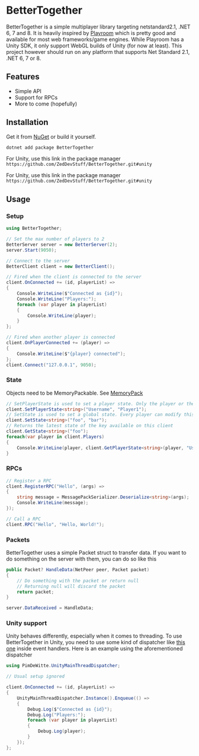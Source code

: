 # BetterTogether

BetterTogether is a simple multiplayer library targeting netstandard2.1, .NET 6, 7 and 8. It is heavily inspired by [Playroom](https://joinplayroom.com/) which is pretty good and available for most web frameworks/game engines. While Playroom has a Unity SDK, it only support WebGL builds of Unity (for now at least). This project however should run on any platform that supports Net Standard 2.1, .NET 6, 7 or 8.

## Features

- Simple API
- Support for RPCs
- More to come (hopefully)

## Installation

Get it from [NuGet](https://www.nuget.org/packages/BetterTogether/) or build it yourself.

```bash
dotnet add package BetterTogether
```
For Unity, use this link in the package manager `https://github.com/ZedDevStuff/BetterTogether.git#unity`

For Unity, use this link in the package manager `https://github.com/ZedDevStuff/BetterTogether.git#unity`

## Usage

### Setup

```csharp
using BetterTogether;

// Set the max number of players to 2
BetterServer server = new BetterServer(2);
server.Start(9050);

// Connect to the server
BetterClient client = new BetterClient();

// Fired when the client is connected to the server
client.OnConnected += (id, playerList) =>
{
    Console.WriteLine($"Connected as {id}");
    Console.WriteLine("Players:");
    foreach (var player in playerList)
    {
        Console.WriteLine(player);
    }
};

// Fired when another player is connected
client.OnPlayerConnected += (player) =>
{
    Console.WriteLine($"{player} connected");
};
client.Connect("127.0.0.1", 9050);
```

### State

Objects need to be MemoryPackable. See [MemoryPack](https://github.com/Cysharp/MemoryPack?tab=readme-ov-file#built-in-supported-types)

```csharp
// SetPlayerState is used to set a player state. Only the player or the server can modify this state
client.SetPlayerState<string>("Username", "Player1");
// SetState is used to set a global state. Every player can modify this state
client.SetState<string>("foo", "bar");
// Returns the latest state of the key available on this client
client.GetState<string>("foo");
foreach(var player in client.Players)
{
    Console.WriteLine(player, client.GetPlayerState<string>(player, "Username"));
}
```

### RPCs

```csharp
// Register a RPC
client.RegisterRPC("Hello", (args) =>
{
    string message = MessagePackSerializer.Deserialize<string>(args);
    Console.WriteLine(message);
});

// Call a RPC
client.RPC("Hello", "Hello, World!");
```

### Packets

BetterTogether uses a simple Packet struct to transfer data. If you want to do something on the server with them, you can do so like this

```csharp
public Packet? HandleData(NetPeer peer, Packet packet)
{
    // Do something with the packet or return null
    // Returning null will discard the packet
    return packet;
}

server.DataReceived = HandleData;
```

### Unity support

Unity behaves differently, especially when it comes to threading. To use BetterTogether in Unity, you need to use some kind of dispatcher like [this one](https://github.com/PimDeWitte/UnityMainThreadDispatcher/blob/master/Runtime/UnityMainThreadDispatcher.cs) inside event handlers.
Here is an example using the aforementioned dispatcher

```csharp
using PimDeWitte.UnityMainThreadDispatcher;

// Usual setup ignored

client.OnConnected += (id, playerList) =>
{
	UnityMainThreadDispatcher.Instance().Enqueue(() =>
	{
		Debug.Log($"Connected as {id}");
		Debug.Log("Players:");
		foreach (var player in playerList)
		{
			Debug.Log(player);
		}
	});
};
```
